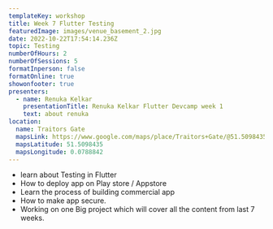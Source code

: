 ```yaml
---
templateKey: workshop
title: Week 7 Flutter Testing
featuredImage: images/venue_basement_2.jpg
date: 2022-10-22T17:54:14.236Z
topic: Testing
numberOfHours: 2
numberOfSessions: 5
formatInperson: false
formatOnline: true
showonfooter: true
presenters:
  - name: Renuka Kelkar
    presentationTitle: Renuka Kelkar Flutter Devcamp week 1
    text: about renuka
location:
  name: Traitors Gate
  mapsLink: https://www.google.com/maps/place/Traitors+Gate/@51.5098435,-0.0788842,19z/data=!4m5!3m4!1s0x4876030dd752a1c5:0x4a35f7c87ee9c96!8m2!3d51.5098435!4d-0.0784241
  mapsLatitude: 51.5098435
  mapsLongitude: 0.0788842
---
```

- learn about Testing in Flutter
- How to deploy app on Play store / Appstore
- Learn the process of building commercial app
- How to make app secure.
- Working on one Big project which will cover all the content from last 7 weeks.

